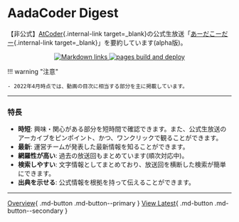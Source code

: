 # AadaCoder Digest

【非公式】[AtCoder](https://atcoder.jp/){.internal-link target=_blank}の公式生放送「[あーだこーだー](https://www.youtube.com/playlist?list=PLLeJZg4opYKY2vLnqkPSGgT4iOrIwhbHq){.internal-link target=_blank}」を要約しています(alpha版)。

<p align="center">
    <a href="https://github.com/KATO-Hiro/AadaCoderDigest/actions/workflows/link_checker.yml" target="_blank">
        <img src="https://img.shields.io/github/workflow/status/KATO-Hiro/AadaCoderDigest/Check%20Markdown%20links%20with%20scheduled%20job?label=Links&style=plastic" alt="Markdown links">
    </a>
    <a href="https://github.com/KATO-Hiro/AadaCoderDigest/actions/workflows/pages/pages-build-deployment" target="_blank">
        <img src="https://img.shields.io/github/workflow/status/KATO-Hiro/AadaCoderDigest/pages%20build%20and%20deployment?label=Pages%20build%20and%20deployment&style=plastic" alt="pages build and deploy">
    </a>
</p>

!!! warning "注意"

    - 2022年4月時点では、動画の目次に相当する部分を主に掲載しています。

---

### 特長

* **時短**: 興味・関心がある部分を短時間で確認できます。また、公式生放送のアーカイブをピンポイント、かつ、ワンクリックで観ることができます。
* **最新**: 運営チームが発表した最新情報を知ることができます。
* **網羅性が高い**: 過去の放送回もまとめています(順次対応中)。
* **検索しやすい**: 文字情報としてまとめており、放送回を横断した検索が簡単にできます。
* **出典を示せる**: 公式情報を根拠を持って伝えることができます。

---

[Overview](https://kato-hiro.github.io/AadaCoderDigest/overview/overview){ .md-button .md-button--primary }
[View Latest](https://kato-hiro.github.io/AadaCoderDigest/details/latest){ .md-button .md-button--secondary }
